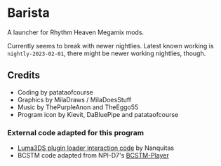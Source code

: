 # Barista
A launcher for Rhythm Heaven Megamix mods.

Currently seems to break with newer nightlies. Latest known working is `nightly-2023-02-01`, there might be newer working nightlies, though.

## Credits
- Coding by patataofcourse
- Graphics by MilaDraws / MilaDoesStuff
- Music by ThePurpleAnon and TheEggo55
- Program icon by Kievit, DaBluePipe and patataofcourse

### External code adapted for this program
- [Luma3DS plugin loader interaction code](https://github.com/Nanquitas/Luma3DS-Plugin-sample/blob/master/sources/plgldr.c) by Nanquitas
- BCSTM code adapted from NPI-D7's [BCSTM-Player](https://github.com/NPI-D7/BCSTM-Player)